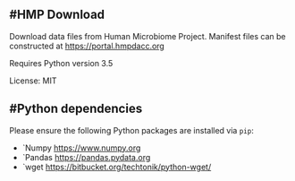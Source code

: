 #HMP Download
------
Download data files from Human Microbiome Project. Manifest files can be
constructed at https://portal.hmpdacc.org

Requires Python version 3.5

License: MIT

#Python dependencies
------
Please ensure the following Python packages are installed via ``pip``:
- `Numpy <https://www.numpy.org>
- `Pandas <https://pandas.pydata.org>
- `wget <https://bitbucket.org/techtonik/python-wget/>


